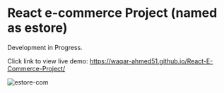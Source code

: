 # React e-commerce Project (named as estore)
 Development in Progress. 
 
 
 Click link to view live demo: https://waqar-ahmed51.github.io/React-E-Commerce-Project/


![estore-com](https://user-images.githubusercontent.com/54082156/180027901-a97e8a99-0aa2-4e71-b8e7-12e63e63a858.png)
